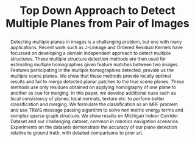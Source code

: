 ---
layout: project-page-new
title: "Top Down Approach to Detect Multiple Planes from Pair of Images"
authors:
  - name: Prateek Singhal
    sup: #
  - name: Aditya Deshpande
    sup: #
  - name: Harit Pandya
    sup: #
  - name: N Dinesh Reddy
    sup: #
  - name: K Madhava Krishna
    sup: #
affiliations:
  - name: Robotics Research Center, IIIT Hyderabad, India
    link: https://robotics.iiit.ac.in
    sup: #
permalink: /publications/2014/Singhal_Top-Down-Approach/
abstract: "Detecting multiple planes in images is a challenging problem, but one with many applications. Recent work such as J-Linkage and Ordered Residual Kernels have focussed on
developing a domain independent approach to detect multiple structures. These multiple structure detection methods are then used for estimating multiple homographies given feature matches between two images. Features participating in the multiple homographies detected, provide us the multiple scene planes. We show that these methods provide locally optimal results and fail to merge detected planar patches to the true scene planes. These methods use only residues obtained on applying homography of one plane to another as cue for merging. In this paper, we develop additional cues such as local consistency of planes, local normals, texture etc. to perform better classification and merging. We formulate the classification as an MRF problem and use TRWS message passing algorithm to solve non metric energy terms and complex sparse graph structure. We show
results on Michigan Indoor Corridor Dataset and our challenging dataset, common in robotics navigation scenarios. Experiments on the datasets demonstrate the accuracy of our plane detection relative to ground truth, with detailed comparisons to prior art."
paper: https://robotics.iiit.ac.in/uploads/Main/Publications/Prateek_etal_ICVGIP_14.pdf
#video: https://robotics.iiit.ac.in/videos/Multiple_Plane_Detection.mp4
# iframe: https://www.youtube.com/embed/jhjskX4FQwA

---